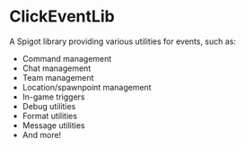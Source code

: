 # ClickEventLib
A Spigot library providing various utilities for events, such as:
- Command management
- Chat management
- Team management
- Location/spawnpoint management
- In-game triggers
- Debug utilities
- Format utilities
- Message utilities
- And more!